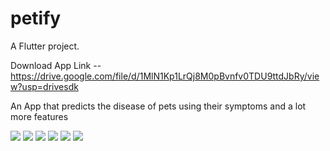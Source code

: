 # petify

A Flutter project.

Download App Link -- https://drive.google.com/file/d/1MlN1Kp1LrQj8M0pBvnfv0TDU9ttdJbRy/view?usp=drivesdk

An App that predicts the disease of pets using their symptoms and a lot more features

![](screenshots/ss1.jpg)
![](screenshots/ss2.jpg)
![](screenshots/ss3.jpg)
![](screenshots/ss4.jpg)
![](screenshots/ss5.jpg)
![](screenshots/ss6.jpg)
      

  



    





